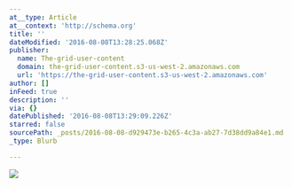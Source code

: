```yaml
---
at__type: Article
at__context: 'http://schema.org'
title: ''
dateModified: '2016-08-08T13:28:25.068Z'
publisher:
  name: The-grid-user-content
  domain: the-grid-user-content.s3-us-west-2.amazonaws.com
  url: 'https://the-grid-user-content.s3-us-west-2.amazonaws.com'
author: []
inFeed: true
description: ''
via: {}
datePublished: '2016-08-08T13:29:09.226Z'
starred: false
sourcePath: _posts/2016-08-08-d929473e-b265-4c3a-ab27-7d38dd9a84e1.md
_type: Blurb

---
```

![](https://the-grid-user-content.s3-us-west-2.amazonaws.com/271b77eb-b0b7-4200-aa67-3f8dc9e6c0eb.jpg)